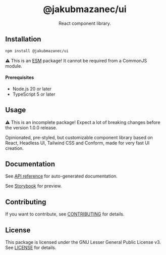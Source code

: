 <!-- header -->
<div align="center">

# @jakubmazanec/ui

React component library.

</div>
<!-- header -->

## Installation

```sh
npm install @jakubmazanec/ui
```

⚠️ This is an [ESM](https://gist.github.com/sindresorhus/a39789f98801d908bbc7ff3ecc99d99c) package!
It cannot be required from a CommonJS module.

#### Prerequisites

- Node.js 20 or later
- TypeScript 5 or later

## Usage

⚠️ This is an incomplete package! Expect a lot of breaking changes before the version 1.0.0 release.

Opinionated, pre-styled, but customizable component library based on React, Headless UI, Tailwind
CSS and Conform, made for very fast UI creation.

## Documentation

See [API reference](./docs) for auto-generated documentation.

See [Storybook](https://www.chromatic.com/library?appId=666f2dc8033dde8c47f6a278) for preview.

## Contributing

If you want to contribute, see [CONTRIBUTING](./CONTRIBUTING.md) for details.

## License

This package is licensed under the GNU Lesser General Public License v3. See [LICENSE](./LICENSE.md)
for details.
